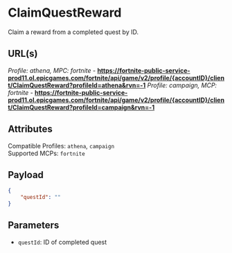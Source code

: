 # ClaimQuestReward
Claim a reward from a completed quest by ID.

## URL(s)
*Profile: athena, MPC: fortnite* - **https://fortnite-public-service-prod11.ol.epicgames.com/fortnite/api/game/v2/profile/{accountID}/client/ClaimQuestReward?profileId=athena&rvn=-1**
*Profile: campaign, MCP: fortnite* - **https://fortnite-public-service-prod11.ol.epicgames.com/fortnite/api/game/v2/profile/{accountID}/client/ClaimQuestReward?profileId=campaign&rvn=-1**

## Attributes
Compatible Profiles: `athena`, `campaign`  
Supported MCPs: `fortnite`

## Payload
```json
{
    "questId": ""
}
```

## Parameters
- `questId`: ID of completed quest
